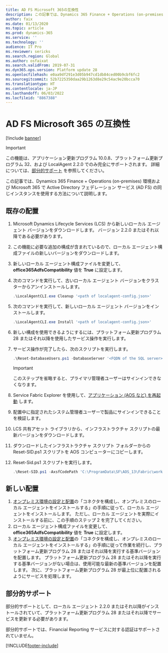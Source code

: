 ```yaml
---
title: AD FS Microsoft 365の互換性
description: この記事では、Dynamics 365 Finance + Operations (on-premises) 環境および Microsoft 365 で Active Directory フェデレーション サービス (AD FS) の同じインスタンスを使用する方法について説明します。
author: faix
ms.date: 01/13/2020
ms.topic: article
ms.prod: dynamics-365
ms.service: ''
ms.technology: ''
audience: IT Pro
ms.reviewer: sericks
ms.search.region: Global
ms.author: osfaixat
ms.search.validFrom: 2019-07-31
ms.dyn365.ops.version: Platform update 28
ms.openlocfilehash: e0aa9df291e3d05b947cd1db84ced00b9cbf6fc2
ms.sourcegitcommit: 52b7225350daa29b1263d8e29c54ac9e20bcca70
ms.translationtype: HT
ms.contentlocale: ja-JP
ms.lasthandoff: 06/03/2022
ms.locfileid: "8867388"
---
```

# <a name="ad-fs-microsoft-365-compatibility"></a>AD FS Microsoft 365 の互換性

[!include [banner](../includes/banner.md)]

> [!IMPORTANT]
> この機能は、アプリケーション更新プログラム 10.0.8、プラットフォーム更新プログラム 32、および LocalAgent 2.2.0 でのみ完全にサポートされます。 詳細については、[部分的サポート](#partialsupport) を参照してください。 

この記事では、Dynamics 365 Finance + Operations (on-premises) 環境および Microsoft 365 で Active Directory フェデレーション サービス (AD FS) の同じインスタンスを使用する方法について説明します。

## <a name="existing-deployments"></a>既存の配置

1. Microsoft Dynamics Lifecycle Services (LCS) から新しいローカル エージェント バージョンをダウンロードします。 バージョン 2.2.0 またはそれ以降である必要があります。
2. この機能に必要な追加の構成が含まれているので、ローカル エージェント構成ファイルの新しいバージョンをダウンロードします。
3. 新しいローカル エージェント構成ファイルを変更して、**office365AdfsCompatibility** 値を **True** に設定します。
4. 次のコマンドを実行して、古いローカル エージェント バージョンをクラスターからアンインストールします。

    ```powershell
    .\LocalAgentCLI.exe Cleanup '<path of localagent-config.json>'
    ```

5. 次のコマンドを実行して、新しいローカル エージェント バージョンをインストールします。

    ```powershell
    .\LocalAgentCLI.exe Install '<path of localagent-config.json>'
    ```

6. 新しい構成を使用できるようにするには、プラットフォーム更新プログラム 28 またはそれ以降を使用したサービス操作を実行します。
7. サービス操作が完了したら、次のスクリプトを実行します。

    ```powershell
    .\Reset-DatabaseUsers.ps1 -DatabaseServer '<FQDN of the SQL server>' -DatabaseName '<AX database name>'
    ```

    > [!IMPORTANT]
    > このステップを省略すると、プライマリ管理者ユーザーはサインインできなくなります。

8. Service Fabric Explorer を使用して、[アプリケーション (AOS など) を再起動](troubleshoot-on-prem.md#restartapplications) します。
9. 配置中に指定されたシステム管理者ユーザーで製品にサインインできることを検証します。 
10. LCS 共有アセット ライブラリから、インフラストラクチャ スクリプトの最新バージョンをダウンロードします。
11. ダウンロードしたインフラストラクチャ スクリプト フォルダーからの Reset-SID.ps1 スクリプトを AOS コンピューターにコピーします。
12. Reset-Sid.ps1 スクリプトを実行します。
    
    ```powershell
    .\Reset-SID.ps1 -AxsfCodePath 'C:\ProgramData\SF\AOS_13\Fabric\work\Applications\AXSFType_App184\AXSF.Code.1.0.20190902'
    ```

## <a name="new-deployments"></a>新しい配置

1. [オンプレミス環境の設定と配置](setup-deploy-on-premises-pu12.md#configureconnector)の「コネクタを構成し、オンプレミスのローカル エージェントをインストールする」の手順に従って、ローカル エージェントをインストールします。 ただし、ローカル エージェントを実際にインストールする前に、この手順のステップ 2 を完了してください。
2. ローカル エージェント構成ファイルを変更して、**office365AdfsCompatibility** 値を **True** に設定します。
3. [オンプレミス環境の設定と配置](setup-deploy-on-premises-pu12.md#configureconnector)の「コネクタを構成し、オンプレミスのローカル エージェントをインストールする」の手順に従って作業を続行し、プラットフォーム更新プログラム 28 またはそれ以降を実行する基準バージョンを配置します。 プラットフォーム更新プログラム 28 またはそれ以降を実行する基準バージョンがない場合は、使用可能な最新の基準バージョンを配置します。 次に、プラットフォーム更新プログラム 28 が最上位に配置されるようにサービスを処理します。

## <a name="partial-support"></a><a name="partialsupport"></a> 部分的サポート

部分的サポートとして、ローカル エージェント 2.2.0 またはそれ以降がインストールされていて、プラットフォーム更新プログラム 28 またはそれ以降でサービスを更新する必要があります。

部分的サポートでは、Financial Reporting サービスに対する認証はサポートされていません。  


[!INCLUDE[footer-include](../../../includes/footer-banner.md)]
